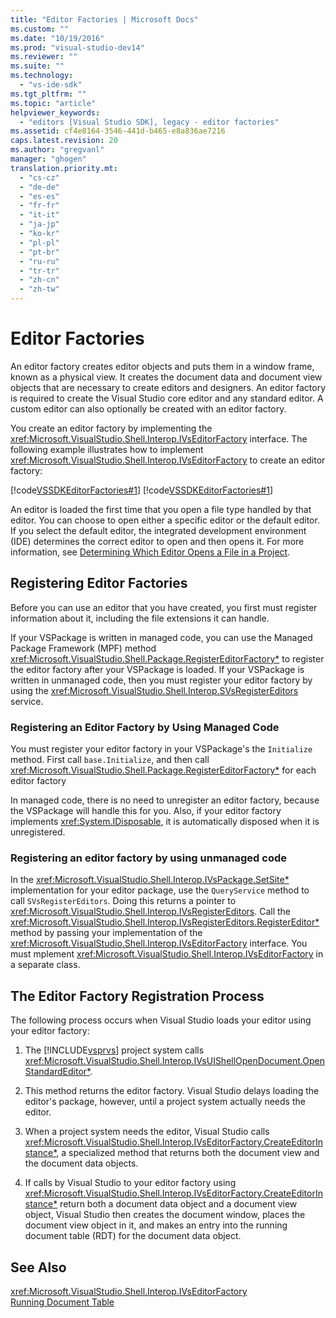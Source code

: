 ```yaml
---
title: "Editor Factories | Microsoft Docs"
ms.custom: ""
ms.date: "10/19/2016"
ms.prod: "visual-studio-dev14"
ms.reviewer: ""
ms.suite: ""
ms.technology: 
  - "vs-ide-sdk"
ms.tgt_pltfrm: ""
ms.topic: "article"
helpviewer_keywords: 
  - "editors [Visual Studio SDK], legacy - editor factories"
ms.assetid: cf4e8164-3546-441d-b465-e8a836ae7216
caps.latest.revision: 20
ms.author: "gregvanl"
manager: "ghogen"
translation.priority.mt: 
  - "cs-cz"
  - "de-de"
  - "es-es"
  - "fr-fr"
  - "it-it"
  - "ja-jp"
  - "ko-kr"
  - "pl-pl"
  - "pt-br"
  - "ru-ru"
  - "tr-tr"
  - "zh-cn"
  - "zh-tw"
---
```

# Editor Factories
An editor factory creates editor objects and puts them in a window frame, known as a physical view. It creates the document data and document view objects that are necessary to create editors and designers. An editor factory is required to create the Visual Studio core editor and any standard editor. A custom editor can also optionally be created with an editor factory.  
  
 You create an editor factory by implementing the <xref:Microsoft.VisualStudio.Shell.Interop.IVsEditorFactory> interface. The following example illustrates how to implement <xref:Microsoft.VisualStudio.Shell.Interop.IVsEditorFactory> to create an editor factory:  
  
 [!code[VSSDKEditorFactories#1](../extensibility/codesnippet/VisualBasic/editor-factories_1.vb)]
[!code[VSSDKEditorFactories#1](../extensibility/codesnippet/CSharp/editor-factories_1.cs)]  
  
 An editor is loaded the first time that you open a file type handled by that editor. You can choose to open either a specific editor or the default editor. If you select the default editor, the integrated development environment (IDE) determines the correct editor to open and then opens it. For more information, see [Determining Which Editor Opens a File in a Project](../extensibility/determining-which-editor-opens-a-file-in-a-project.md).  
  
## Registering Editor Factories  
 Before you can use an editor that you have created, you first must register information about it, including the file extensions it can handle.  
  
 If your VSPackage is written in managed code, you can use the Managed Package Framework (MPF) method <xref:Microsoft.VisualStudio.Shell.Package.RegisterEditorFactory*> to register the editor factory after your VSPackage is loaded. If your VSPackage is written in unmanaged code, then you must register your editor factory by using the <xref:Microsoft.VisualStudio.Shell.Interop.SVsRegisterEditors> service.  
  
### Registering an Editor Factory by Using Managed Code  
 You must register your editor factory in your VSPackage's the `Initialize` method. First call `base.Initialize`, and then call <xref:Microsoft.VisualStudio.Shell.Package.RegisterEditorFactory*> for each editor factory  
  
 In managed code, there is no need to unregister an editor factory, because the VSPackage will handle this for you. Also, if your editor factory implements <xref:System.IDisposable>, it is automatically disposed when it is unregistered.  
  
### Registering an editor factory by using unmanaged code  
 In the <xref:Microsoft.VisualStudio.Shell.Interop.IVsPackage.SetSite*> implementation for your editor package, use the `QueryService` method to call `SVsRegisterEditors`. Doing this returns a pointer to <xref:Microsoft.VisualStudio.Shell.Interop.IVsRegisterEditors>. Call the <xref:Microsoft.VisualStudio.Shell.Interop.IVsRegisterEditors.RegisterEditor*> method by passing your implementation of the <xref:Microsoft.VisualStudio.Shell.Interop.IVsEditorFactory> interface. You must mplement <xref:Microsoft.VisualStudio.Shell.Interop.IVsEditorFactory> in a separate class.  
  
## The Editor Factory Registration Process  
 The following process occurs when Visual Studio loads your editor using your editor factory:  
  
1.  The [!INCLUDE[vsprvs](../code-quality/includes/vsprvs_md.md)] project system calls <xref:Microsoft.VisualStudio.Shell.Interop.IVsUIShellOpenDocument.OpenStandardEditor*>.  
  
2.  This method returns the editor factory. Visual Studio delays loading the editor's package, however, until a project system actually needs the editor.  
  
3.  When a project system needs the editor, Visual Studio calls <xref:Microsoft.VisualStudio.Shell.Interop.IVsEditorFactory.CreateEditorInstance*>, a specialized method that returns both the document view and the document data objects.  
  
4.  If calls by Visual Studio to your editor factory using <xref:Microsoft.VisualStudio.Shell.Interop.IVsEditorFactory.CreateEditorInstance*> return both a document data object and a document view object, Visual Studio then creates the document window, places the document view object in it, and makes an entry into the running document table (RDT) for the document data object.  
  
## See Also  
 <xref:Microsoft.VisualStudio.Shell.Interop.IVsEditorFactory>   
 [Running Document Table](../extensibility/running-document-table.md)